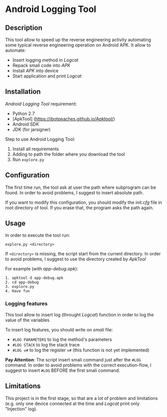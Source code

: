 # Android Logging Tool

## Description
This tool allow to speed up the reverse engineering activity automating some typical reverse engineering operation on Android APK.
It allow to automate:
- Insert logging method in *Logcat*
- Repack smali code into *APK*
- Install *APK* into device
- Start application and print *Logcat*

## Installation
*Android Logging Tool* requirement:
- Python 2.7
- [ApkTool] (https://ibotpeaches.github.io/Apktool/)
- Android SDK
- JDK (for jarsigner)

Step to use Android Logging Tool:

1. Install all requirements
2. Adding to path the folder where you download the tool
3. Run `explore.py`

## Configuration
The first time run, the tool ask at user the path where subprogram can be found. In order to avoid problems, I suggest to insert absolute path.

If you want to modify this configuration, you should modify the *init.cfg* file in root directory of tool. If you erase that, the program asks the path again.

## Usage

In order to execute the tool run:

`explore.py <directory>`

If `<directory>` is missing, the script start from the current directory. In order to avoid problems, I suggest to use the directory created by *ApkTool*

For example (with *app-debug.apk*):
```
1. apktool d app-debug.apk
2. cd app-debug
3. explore.py
4. Have fun
```
### Logging features
This tool allow to insert log (throught *Logcat*) function in order to log the value of the variables

To insert log features, you should write on *smali* file:
- `#LOG PARAMETERS` to log the method's parameters
- `#LOG STACK` to log the stack trace
- `#LOG v#` to log the register `v#` (this function is not yet implemented)

**Pay Attention**: The script insert smali command just after the `#LOG` command. In order to avoid problems with the correct execution-flow, I suggest to insert `#LOG` BEFORE the first smali command.

## Limitations

This project is in the first stage, so that are a lot of problem and limitations (e.g. only one device connected at the time and *Logcat* print only "Injection" log).
